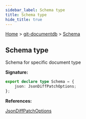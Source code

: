 ```yaml
---
sidebar_label: Schema type
title: Schema type
hide_title: true
---
```


[Home](./index.md) &gt; [git-documentdb](./git-documentdb.md) &gt; [Schema](./git-documentdb.schema.md)

## Schema type

Schema for specific document type

<b>Signature:</b>

```typescript
export declare type Schema = {
    json: JsonDiffPatchOptions;
};
```
<b>References:</b>

[JsonDiffPatchOptions](./git-documentdb.JsonDiffPatchOptions.md)

